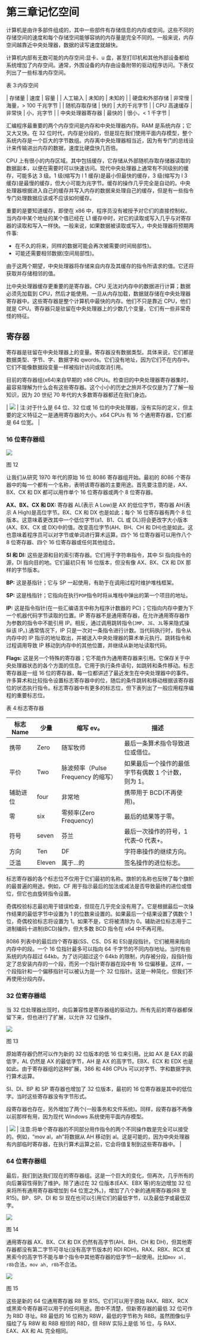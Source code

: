 # 第三章记忆空间

计算机是由许多部件组成的，其中一些部件有存储信息的内存或空间。这些不同的存储空间的速度和每个存储空间能够容纳的内存量是完全不同的。一般来说，内存空间越靠近中央处理器，数据的读写速度就越快。

计算机内部有无数可能的内存空间:显卡、u 盘，甚至打印机和其他外部设备都给系统增加了内存空间。通常，外围设备的内存由设备附带的驱动程序访问。下表仅列出了一些标准内存空间。

表 3:内存空间

| 存储量 | 速度 | 容量 |
| 人工输入 | 未知的 | 未知的 |
| 硬盘和外部存储 | 非常慢 | 海量，> 100 千兆字节 |
| 随机存取存储 | 快的 | 大的千兆字节 |
| CPU 高速缓存 | 非常快 | 小，兆字节 |
| 中央处理器寄存器 | 最快的 | 很小，< 1 千字节 |

汇编程序最重要的两个内存空间是内存和中央处理器内存。RAM 是系统内存；它又大又快。在 32 位时代，内存是分段的，但是现在我们使用平面内存模型，整个系统内存是一个巨大的字节数组。内存离中央处理器相当近，因为有专门的总线设计来传输进出内存的数据，速度比硬盘快几百倍。

CPU 上有很小的内存区域。其中包括缓存，它存储从外部随机存取存储器读取的数据副本，以便在需要时可以快速访问。现代中央处理器上通常有不同级别的缓存，可能多达 3 级。1 级(缩写为 l 1 缓存)是最小但最快的缓存，3 级(缩写为 l 3 缓存)是最慢的缓存，但大小可能为兆字节。缓存的操作几乎完全是自动的。中央处理器根据进入自己的缓存并写入内存的数据来处理自己的缓存，但是有一些指令专门处理数据应该或不应该如何缓存。

重要的是要知道缓存，即使在 x86 中，程序员没有被授予对它们的直接控制权。当内存中某个地址的某个值已经在 L1 缓存中时，对它的读取或写入几乎与对寄存器的读取和写入一样快。一般来说，如果数据被读取或写入，中央处理器将预期两件事:

*   在不久的将来，同样的数据可能会再次被需要(时间局部性)。
*   可能还需要相邻数据(空间局部性)。

由于这两个期望，中央处理器将存储来自内存及其缓存的指令所请求的值。它还将获取并存储相邻的值。

比中央处理器缓存更重要的是寄存器。CPU 无法对内存中的数据进行计算；数据必须先加载到 CPU，然后才能使用。一旦从内存加载，数据就存储在中央处理器寄存器中。这些寄存器是整个计算机中最快的内存。他们不只是靠近 CPU，他们就是 CPU。寄存器只是驻留在中央处理器上的少数几个变量，它们有一些非常奇怪的特征。

## 寄存器

寄存器是驻留在中央处理器上的变量。寄存器没有数据类型。具体来说，它们都是数据类型、字节、字、数据字和 qwords。它们没有地址，因为它们不在内存中。它们不能像数据段变量一样被指针访问或取消引用。

目前的寄存器组(x64)来自早期的 x86 CPUs。检查旧的中央处理器寄存器集时，最容易理解为什么会有这些寄存器。这个小小的历史之旅并不仅仅是为了了解一般知识，因为 20 世纪 70 年代的大多数寄存器都还在我们身边。

| ![](../Images/note.png) | 注:对于什么是 64 位、32 位或 16 位的中央处理器，没有实际的定义，但主要的定义特征之一是通用寄存器的大小。x64 CPUs 有 16 个通用寄存器，它们都是 64 位宽。 |

### 16 位寄存器组

![](../Images/image013.jpg)

图 12

让我们从研究 1970 年代的原始 16 位 8086 寄存器组开始。最初的 8086 个寄存器中的每一个都有一个名称，表明该寄存器的主要用途。首先要注意的是，AX、BX、CX 和 DX 都可以用作单个 16 位寄存器或两个 8 位寄存器。

**AX、BX、CX 和 DX:** 寄存器 AL(表示 A Low)是 AX 的低位字节，寄存器 AH(表示 A High)是高位字节。BX、CX 和 DX 也是如此；每个 16 位寄存器有两个 8 位版本。这意味着更改其中一个低位字节(a1、B1、CL 或 DL)将会更改字大小版本(AX、BX、CX 或 DX)中的值。改变高位字节(AH、BH、CH 和 DH)也是如此。这也意味着程序员可以对字节或单词进行算术运算。四个 16 位寄存器可以用作八个 8 位寄存器、四个 16 位寄存器或任何其他组合。

**SI 和 DI:** 这些是源和目的索引寄存器。它们用于字符串指令，其中 SI 指向指令的源，DI 指向目的地。它们最初只有 16 位版本，但没有像 AX、BX、CX 和 DX 那样的字节版本。

**BP:** 这是基指针；它与 SP 一起使用，有助于在调用过程时维护堆栈框架。

**SP:** 这是栈指针；它指向在执行`POP`指令时将从堆栈中弹出的第一个项目的地址。

**IP:** 这是指令指针(在一些汇编语言中称为程序计数器的 PC)；它指向内存中要为下一个机器代码字节读取的位置。IP 寄存器不是通用寄存器，在允许通用寄存器作为参数的指令中不能引用 IP。相反，通过调用跳转指令(`JMP`、`JE`、`JL`等来隐式操纵该 IP。).通常情况下，IP 只是一次对一条指令进行计数。当代码执行时，指令从内存中的 IP 指示的地址取出，并被送入中央处理器的算术单元执行。跳转指令和过程调用导致 IP 移动到内存中的其他位置，并继续从新地址读取代码。

**Flags:** 这是另一个特殊的寄存器；它不能作为通用寄存器来引用。它保存关于中央处理器状态的各个方面的信息。它用于执行条件语句，如跳转和条件移动。标志寄存器是一组 16 位的寄存器，每一位都讲述了最近发生在中央处理器中的事件。许多算术和比较指令设置标志寄存器中的位，随后的条件跳转和移动根据该寄存器位的状态执行指令。标志寄存器中有更多的标志位，但下表列出了一般应用程序编程的重要标志位。

表 4:标志寄存器

| 标志 Name | 少量 | 缩写 ev。 | 描述 |
| --- | --- | --- | --- |
| 携带 | Zero | 随军牧师 | 最后一条算术指令导致进位或借位。 |
| 平价 | Two | 脉波频率（Pulse Frequency 的缩写） | 如果最后一个操作的最低字节有偶数 1 个计数，则为 1。 |
| 辅助进位 | four | 非常地 | 携带用于 BCD(不再使用)。 |
| 零 | six | 零频率(Zero Frequency) | 最后的结果等于零。 |
| 符号 | seven | 芬兰 | 最后一次操作的符号，1 代表–0 代表+。 |
| 方向 | Ten | DF | 字符串操作的继续方向。 |
| 泛滥 | Eleven | 属于…的 | 签名操作的进位标志。 |

标志寄存器的各个标志位不仅用于它们最初的名称。旗帜的名称也反映了每个旗帜的最普遍的用途。例如，CF 用于指示最后的加法或减法是否导致最终的进位或借位，但它也由旋转指令设置。

奇偶校验标志最初用于错误检查，但现在几乎完全没有用了。它是根据最后一次操作结果的最低字节中设置为 1 的位数来设置的。如果最后一个结果设置了偶数个 1 位，奇偶校验标志将设置为 1。如果不是，它将被清除为 0。辅助进位标志用于二进制编码十进制(BCD)操作，但大多数 BCD 指令在 x64 中不再可用。

8086 列表中的最后四个寄存器(SS、CS、DS 和 ES)是段指针。它们被用来指向内存中的段。一个 16 位指针最多可以指向 64 千字节的不同内存地址。当时有些系统的内存超过 64kb。为了访问超过这个 64kb 的限制，内存被分段，段指针指定了总安装内存的一个段，而另一个指针寄存器在段中有 16 位偏移量。这样，一个段指针和一个偏移指针可以被认为是一个 32 位指针。这是一种简化，但我们不再使用分段内存。

### 32 位寄存器组

当 32 位处理器出现时，向后兼容性是寄存器组的驱动力。所有先前的寄存器都保留下来，但也进行了扩展，以允许 32 位操作。

![](../Images/image014.jpg)

图 13

原始寄存器仍然可以作为新的 32 位版本的低 16 位来引用。比如 AX 是 EAX 的最低字，AL 仍然是 AX 的最低字节，AH 是 AX 的高字节。EBX、ECX 和 EDX 也是如此。由于寄存器组的这种扩展，386 和 486 CPUs 可以对字节、字和数据字执行算术运算。

SI、DI、BP 和 SP 寄存器也增加了 32 位版本，最初的 16 位寄存器是其中的低位字。当时这些寄存器没有字节形式。

段寄存器也存在，另外增加了两个(一般事务和文件系统)。同样，段寄存器不再像以前那样有用，因为现代 Windows 系统使用平面内存模型。

| ![](../Images/note.png) | 注意:将单个寄存器的不同部分用作指令的两个不同操作数是完全可以接受的。例如，“mov al，ah”将数据从 AH 移动到 al。这是可能的，因为中央处理器有内部临时寄存器，在执行算术运算之前，它会将值复制到这些寄存器中。 |

### 64 位寄存器组

最后，我们到达我们现在的寄存器组。这是一个巨大的变化，但再次，几乎所有的向后兼容性得到了维护。除了通过在 32 位版本(EAX、EBX 等)的左边增加 32 位来将所有通用寄存器增加到 64 位宽之外。)，增加了八个新的通用寄存器(R8 至 R15)。BP、SP、DI 和 SI 现在也可以引用它们的最低字节，以及最低字或最低双字。

![](../Images/image015.jpg)

图 14

通用寄存器 AX、BX、CX 和 DX 仍然有高字节(AH、BH、CH 和 DH)，但其他寄存器都没有第二字节可寻址(没有高字节版本的 RDI RDH)。RAX、RBX、RCX 或黑索今的高字节不能与单个指令中其他寄存器的低字节一起使用。比如`mov al, r8b`合法，`mov ah, r8b`不合法。

![](../Images/image016.jpg)

图 15

这些是新的 64 位通用寄存器 R8 至 R15。它们可以用于原始 RAX、RBX、RCX 或黑索今寄存器可以用于的任何用途。图中不清楚，但新寄存器的最低 32 位可作为 R8D 寻址。R8 最低的 16 位称为 R8W，最低的字节称为 R8B。虽然图像似乎描绘了与 R8W 和 R8B 相邻的 R8D，但 R8W 实际上是低 16 位，与 RAX、EAX、AX 和 AL 完全相同。